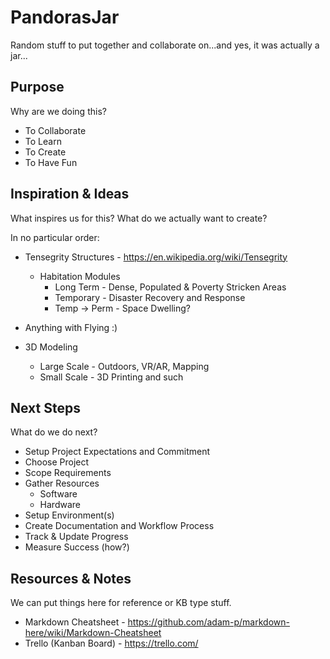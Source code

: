 # PandorasJar
Random stuff to put together and collaborate on...and yes, it was actually a jar...

## Purpose

Why are we doing this?

  * To Collaborate
  * To Learn
  * To Create
  * To Have Fun

## Inspiration & Ideas

What inspires us for this?  What do we actually want to create?

In no particular order:

  * Tensegrity Structures - https://en.wikipedia.org/wiki/Tensegrity
    * Habitation Modules
      * Long Term - Dense, Populated & Poverty Stricken Areas
      * Temporary - Disaster Recovery and Response
      * Temp -> Perm - Space Dwelling?

  * Anything with Flying :)
  * 3D Modeling
    * Large Scale - Outdoors, VR/AR, Mapping
    * Small Scale - 3D Printing and such

## Next Steps

What do we do next?
  
  * Setup Project Expectations and Commitment
  * Choose Project
  * Scope Requirements
  * Gather Resources
    * Software
    * Hardware
  * Setup Environment(s)
  * Create Documentation and Workflow Process
  * Track & Update Progress
  * Measure Success (how?)

## Resources & Notes

We can put things here for reference or KB type stuff.

  * Markdown Cheatsheet - https://github.com/adam-p/markdown-here/wiki/Markdown-Cheatsheet
  * Trello (Kanban Board) - https://trello.com/
